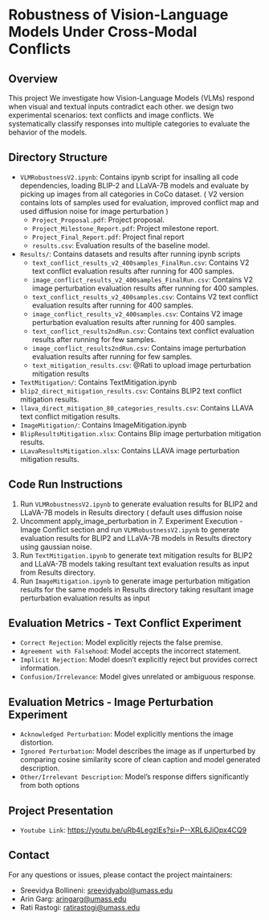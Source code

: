 # Robustness of Vision-Language Models Under Cross-Modal Conflicts

## Overview
This project We investigate how Vision-Language Models (VLMs) respond when visual and textual inputs contradict each other. we design two experimental scenarios: text conflicts and image conflicts. We systematically classify responses into multiple categories to evaluate the behavior of the models.

## Directory Structure
- `VLMRobustnessV2.ipynb`: Contains ipynb script for insalling all code dependencies, loading BLIP-2 and LLaVA-7B models and evaluate by picking up images from all categories in CoCo dataset. ( V2 version contains lots of samples used for evaluation, improved conflict map and used diffusion noise for image perturbation ) 
  - `Project_Proposal.pdf`: Project proposal. 
  - `Project_Milestone_Report.pdf`: Project milestone report. 
  - `Project_Final_Report.pdf`: Project final report 
  - `results.csv`: Evaluation results of the baseline model.
- `Results/`: Contains datasets and results after running ipynb scripts
  - `text_conflict_results_v2_400samples_FinalRun.csv`: Contains V2 text conflict evaluation results after running for 400 samples.
  - `image_conflict_results_v2_400samples_FinalRun.csv`: Contains V2 image perturbation evaluation results after running for 400 samples.
  - `text_conflict_results_v2_400samples.csv`: Contains V2 text conflict evaluation results after running for 400 samples.
  - `image_conflict_results_v2_400samples.csv`: Contains V2 image perturbation evaluation results after running for 400 samples.
  - `text_conflict_results2ndRun.csv`: Contains text conflict evaluation results after running for few samples.
  - `image_conflict_results2ndRun.csv`: Contains image perturbation evaluation results after running for few samples.
  - `text_mitigation_results.csv`: @Rati to upload image perturbation mitigation results
- `TextMitigation/`: Contains TextMitigation.ipynb
- `blip2_direct_mitigation_results.csv`: Contains BLIP2 text conflict mitigation results.
- `llava_direct_mitigation_80_categories_results.csv`: Contains LLAVA text conflict mitigation results.
- `ImageMitigation/`: Contains ImageMitigation.ipynb
- `BlipResultsMitigation.xlsx`: Contains Blip image perturbation mitigation results.
- `LLavaResultsMitigation.xlsx`: Contains LLAVA image perturbation mitigation results.

## Code Run Instructions
1. Run `VLMRobustnessV2.ipynb` to generate evaluation results for BLIP2 and LLaVA-7B models in Results directory ( default uses diffusion noise
2. Uncomment apply_image_perturbation in 7. Experiment Execution - Image Conflict section and run `VLMRobustnessV2.ipynb` to generate evaluation results for BLIP2 and LLaVA-7B models in Results directory using gaussian noise. 
3. Run `TextMitigation.ipynb` to generate text mitigation results for BLIP2 and LLaVA-7B models taking resultant text evaluation results as input from Results directory.
4. Run `ImageMitigation.ipynb` to generate image perturbation mitigation results for the same models in Results directory taking resultant image perturbation evaluation results as input

## Evaluation Metrics - Text Conflict Experiment
- `Correct Rejection`: Model explicitly rejects the false premise.
- `Agreement with Falsehood`: Model accepts the incorrect statement.
- `Implicit Rejection`: Model doesn’t explicitly reject but provides correct information.
- `Confusion/Irrelevance`: Model gives unrelated or ambiguous response.

## Evaluation Metrics - Image Perturbation Experiment
- `Acknowledged Perturbation`: Model explicitly mentions the image distortion.
- `Ignored Perturbation`: Model describes the image as if unperturbed by comparing cosine similarity score of clean caption and model generated description.
- `Other/Irrelevant Description`: Model’s response differs significantly from both options

## Project Presentation
- `Youtube Link`: https://youtu.be/uRb4LegzlEs?si=P--XRL6JiOpx4CQ9

## Contact
For any questions or issues, please contact the project maintainers:
- Sreevidya Bollineni: [sreevidyabol@umass.edu](mailto:sreevidyabol@umass.edu)
- Arin Garg: [aringarg@umass.edu](mailto:aringarg@umass.edu)
- Rati Rastogi: [ratirastogi@umass.edu](mailto:ratirastogi@umass.edu)
